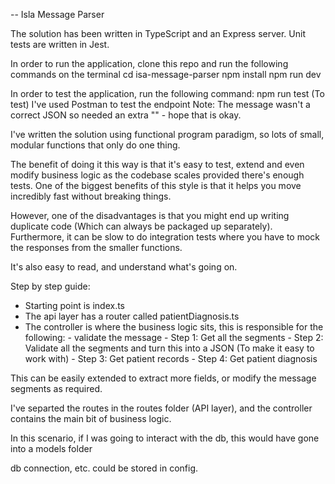 -- Isla Message Parser

The solution has been written in TypeScript and an Express server. Unit tests are written in Jest.

In order to run the application, clone this repo and run the following commands on the terminal
cd isa-message-parser
npm install
npm run dev

In order to test the application, run the following command:
npm run test (To test)
I've used Postman to test the endpoint
Note: The message wasn't a correct JSON so needed an extra "\" - hope that is okay.

I've written the solution using functional program paradigm, so lots of small, modular functions that only do one thing.

The benefit of doing it this way is that it's easy to test, extend and even modify business logic as the codebase scales provided there's enough tests. One of the biggest benefits of this style is that it helps you move incredibly fast without breaking things.

However, one of the disadvantages is that you might end up writing duplicate code (Which can always be packaged up separately). Furthermore, it can be slow to do integration tests where you have to mock the responses from the smaller functions.

It's also easy to read, and understand what's going on.

Step by step guide:

- Starting point is index.ts
- The api layer has a router called patientDiagnosis.ts
- The controller is where the business logic sits, this is responsible for the following: - validate the message - Step 1: Get all the segments - Step 2: Validate all the segments and turn this into a JSON (To make it easy to work with) - Step 3: Get patient records - Step 4: Get patient diagnosis

This can be easily extended to extract more fields, or modify the message segments as required.

I've separted the routes in the routes folder (API layer), and the controller contains the main bit of business logic.

In this scenario, if I was going to interact with the db, this would have gone into a models folder

db connection, etc. could be stored in config.
